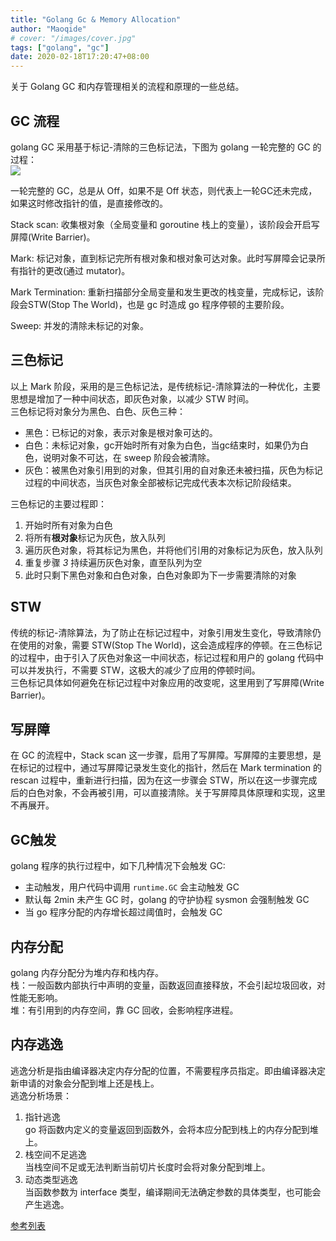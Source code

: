 ```yaml
---
title: "Golang Gc & Memory Allocation"
author: "Maoqide"
# cover: "/images/cover.jpg"
tags: ["golang", "gc"]
date: 2020-02-18T17:20:47+08:00
---
```


关于 Golang GC 和内存管理相关的流程和原理的一些总结。    
<!--more-->

## GC 流程
golang GC 采用基于标记-清除的三色标记法，下图为 golang 一轮完整的 GC 的过程：    
![](/media/posts/golang/golang-gc/GC-Algorithm-Phases.png)    

一轮完整的 GC，总是从 Off，如果不是 Off 状态，则代表上一轮GC还未完成，如果这时修改指针的值，是直接修改的。    

Stack scan: 收集根对象（全局变量和 goroutine 栈上的变量），该阶段会开启写屏障(Write Barrier)。   

Mark: 标记对象，直到标记完所有根对象和根对象可达对象。此时写屏障会记录所有指针的更改(通过 mutator)。    

Mark Termination: 重新扫描部分全局变量和发生更改的栈变量，完成标记，该阶段会STW(Stop The World)，也是 gc 时造成 go 程序停顿的主要阶段。    

Sweep: 并发的清除未标记的对象。    

## 三色标记
以上 Mark 阶段，采用的是三色标记法，是传统标记-清除算法的一种优化，主要思想是增加了一种中间状态，即灰色对象，以减少 STW 时间。    
三色标记将对象分为黑色、白色、灰色三种：    
- 黑色：已标记的对象，表示对象是根对象可达的。    
- 白色：未标记对象，gc开始时所有对象为白色，当gc结束时，如果仍为白色，说明对象不可达，在 sweep 阶段会被清除。    
- 灰色：被黑色对象引用到的对象，但其引用的自对象还未被扫描，灰色为标记过程的中间状态，当灰色对象全部被标记完成代表本次标记阶段结束。    

三色标记的主要过程即：    
1. 开始时所有对象为白色    
2. 将所有**根对象**标记为灰色，放入队列    
3. 遍历灰色对象，将其标记为黑色，并将他们引用的对象标记为灰色，放入队列    
4. 重复步骤 *3* 持续遍历灰色对象，直至队列为空    
5. 此时只剩下黑色对象和白色对象，白色对象即为下一步需要清除的对象    

## STW
传统的标记-清除算法，为了防止在标记过程中，对象引用发生变化，导致清除仍在使用的对象，需要 STW(Stop The World)，这会造成程序的停顿。在三色标记的过程中，由于引入了灰色对象这一中间状态，标记过程和用户的 golang 代码中可以并发执行，不需要 STW，这极大的减少了应用的停顿时间。    
三色标记具体如何避免在标记过程中对象应用的改变呢，这里用到了写屏障(Write Barrier)。    

## 写屏障
在 GC 的流程中，Stack scan 这一步骤，启用了写屏障。写屏障的主要思想，是在标记的过程中，通过写屏障记录发生变化的指针，然后在 Mark termination 的 rescan 过程中，重新进行扫描，因为在这一步骤会 STW，所以在这一步骤完成后的白色对象，不会再被引用，可以直接清除。关于写屏障具体原理和实现，这里不再展开。    

## GC触发
golang 程序的执行过程中，如下几种情况下会触发 GC:    
- 主动触发，用户代码中调用 `runtime.GC` 会主动触发 GC     
- 默认每 2min 未产生 GC 时，golang 的守护协程 sysmon 会强制触发 GC    
- 当 go 程序分配的内存增长超过阈值时，会触发 GC    

## 内存分配
golang 内存分配分为堆内存和栈内存。    
栈：一般函数内部执行中声明的变量，函数返回直接释放，不会引起垃圾回收，对性能无影响。    
堆：有引用到的内存空间，靠 GC 回收，会影响程序进程。    

## 内存逃逸
逃逸分析是指由编译器决定内存分配的位置，不需要程序员指定。即由编译器决定新申请的对象会分配到堆上还是栈上。    
逃逸分析场景：    
1. 指针逃逸    
   go 将函数内定义的变量返回到函数外，会将本应分配到栈上的内存分配到堆上。    
2. 栈空间不足逃逸    
   当栈空间不足或无法判断当前切片长度时会将对象分配到堆上。    
3. 动态类型逃逸    
   当函数参数为 interface 类型，编译期间无法确定参数的具体类型，也可能会产生逃逸。     

[参考列表](http://maoqide.live/post/awesome-post/collection-4/)    
